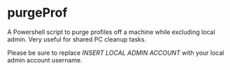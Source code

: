 # purgeProf
A Powershell script to purge profiles off a machine while excluding local admin. Very useful for shared PC cleanup tasks.

Please be sure to replace *INSERT LOCAL ADMIN ACCOUNT* with your local admin account username.
